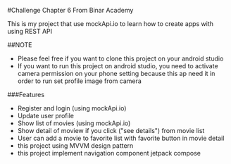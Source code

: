 #Challenge Chapter 6 From Binar Academy

This is my project that use mockApi.io to learn how to create apps with using REST API

##NOTE

- Please feel free if you want to clone this project on your android studio
- If you want to run this project on android studio, you need to activate camera permission on 
  your phone setting because this ap need it in order to run set profile image from camera
  
###Features

- Register and login (using mockApi.io)
- Update user profile
- Show list of movies (using mockApi.io)
- Show detail of moview if you click ("see details") from movie list
- User can add a movie to favorite list with favorite button in movie detail
- this project using MVVM design pattern
- this project implement navigation component jetpack compose
